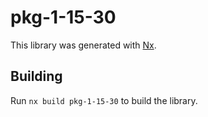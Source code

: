 # pkg-1-15-30

This library was generated with [Nx](https://nx.dev).

## Building

Run `nx build pkg-1-15-30` to build the library.
